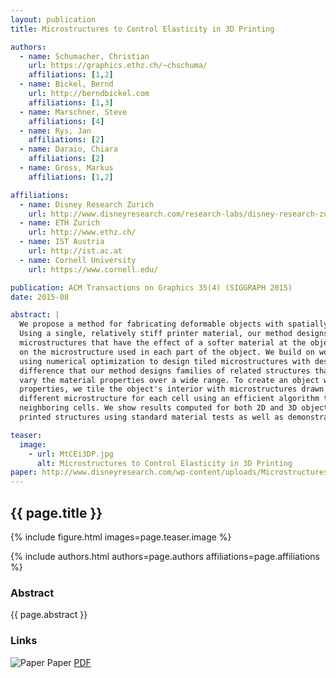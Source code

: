 ```yaml
---
layout: publication
title: Microstructures to Control Elasticity in 3D Printing

authors: 
  - name: Schumacher, Christian
    url: https://graphics.ethz.ch/~chschuma/
    affiliations: [1,2]
  - name: Bickel, Bernd
    url: http://berndbickel.com
    affiliations: [1,3]
  - name: Marschner, Steve
    affiliations: [4]
  - name: Rys, Jan
    affiliations: [2]
  - name: Daraio, Chiara
    affiliations: [2]
  - name: Gross, Markus
    affiliations: [1,2]

affiliations:
  - name: Disney Research Zurich
    url: http://www.disneyresearch.com/research-labs/disney-research-zurich/
  - name: ETH Zurich
    url: http://www.ethz.ch/
  - name: IST Austria
    url: http://ist.ac.at
  - name: Cornell University
    url: https://www.cornell.edu/

publication: ACM Transactions on Graphics 35(4) (SIGGRAPH 2015)
date: 2015-08

abstract: |
  We propose a method for fabricating deformable objects with spatially varying elasticity using 3D printing.
  Using a single, relatively stiff printer material, our method designs an assembly of small-scale 
  microstructures that have the effect of a softer material at the object scale, with properties depending
  on the microstructure used in each part of the object. We build on work in the area of metamaterials,
  using numerical optimization to design tiled microstructures with desired properties, but with the key
  difference that our method designs families of related structures that can be interpolated to smoothly
  vary the material properties over a wide range. To create an object with spatially varying elastic
  properties, we tile the object's interior with microstructures drawn from these families, generating a
  different microstructure for each cell using an efficient algorithm to select compatible structures for
  neighboring cells. We show results computed for both 2D and 3D objects, validating several 2D and 3D
  printed structures using standard material tests as well as demonstrating various example applications.

teaser:
  image:
    - url: MtCEi3DP.jpg
      alt: Microstructures to Control Elasticity in 3D Printing
paper: http://www.disneyresearch.com/wp-content/uploads/Microstructures-to-Control-Elasticity-in-3D-Printing-Paper.pdf
---
```


## {{ page.title }}

{% include figure.html images=page.teaser.image %}

{% include authors.html authors=page.authors affiliations=page.affiliations %}

### Abstract

{{ page.abstract }}

### Links

![Paper](paper.jpg) Paper [PDF]({{page.paper}})
